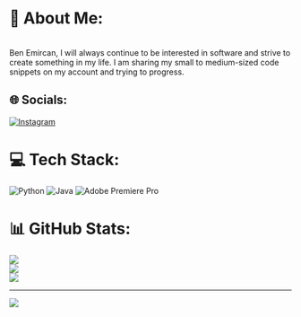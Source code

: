 # 🌙 About Me:
<br>Ben Emircan, I will always continue to be interested in software and strive to create something in my life. I am sharing my small to medium-sized code snippets on my account and trying to progress.


## 🌐 Socials:
[![Instagram](https://img.shields.io/badge/Instagram-%23E4405F.svg?logo=Instagram&logoColor=white)](https://instagram.com/lxyerx) 

# 💻 Tech Stack:
![Python](https://img.shields.io/badge/python-3670A0?style=for-the-badge&logo=python&logoColor=ffdd54) ![Java](https://img.shields.io/badge/java-%23ED8B00.svg?style=for-the-badge&logo=java&logoColor=white) ![Adobe Premiere Pro](https://img.shields.io/badge/Adobe%20Premiere%20Pro-9999FF.svg?style=for-the-badge&logo=Adobe%20Premiere%20Pro&logoColor=white)
# 📊 GitHub Stats:
![](https://github-readme-stats.vercel.app/api?username=Lxyerx&theme=dark&hide_border=false&include_all_commits=false&count_private=false)<br/>
![](https://github-readme-streak-stats.herokuapp.com/?user=Lxyerx&theme=dark&hide_border=false)<br/>
![](https://github-readme-stats.vercel.app/api/top-langs/?username=Lxyerx&theme=dark&hide_border=false&include_all_commits=false&count_private=false&layout=compact)

---
[![](https://visitcount.itsvg.in/api?id=Lxyerx&icon=0&color=0)](https://visitcount.itsvg.in)

<!-- Proudly created with GPRM ( https://gprm.itsvg.in ) -->
